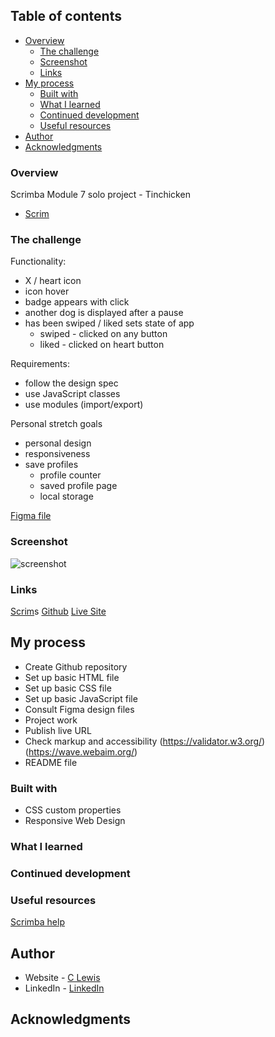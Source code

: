 
 ## Table of contents

- [Overview](#overview)
  - [The challenge](#the-challenge)
  - [Screenshot](#screenshot)
  - [Links](#links)
- [My process](#my-process)
  - [Built with](#built-with)
  - [What I learned](#what-i-learned)
  - [Continued development](#continued-development)
  - [Useful resources](#useful-resources)
- [Author](#author)
- [Acknowledgments](#acknowledgments)


### Overview

Scrimba Module 7 solo project - Tinchicken
- [Scrim](https://scrimba.com/learn/frontend/solo-project-tindog-co0e64371a0120af20b5f91e9)


### The challenge

Functionality:
- X / heart icon
- icon hover
- badge appears with click
- another dog is displayed after a pause
- has been swiped / liked sets state of app
  - swiped - clicked on any button
  - liked - clicked on heart button

Requirements:
- follow the design spec
- use JavaScript classes
- use modules (import/export)

Personal stretch goals
- personal design
- responsiveness
- save profiles
  - profile counter
  - saved profile page
  - local storage

[Figma file](https://www.figma.com/file/9jK3qWoOLowFk6XqO6t91g/Tinder-for-Dogs-(Copy)?type=design&node-id=0-1&t=XhKDy9p7DWdVW2j8-0)

### Screenshot

![screenshot](#)

### Links

[Scrim](https://scrimba.com/scrim/co92042e9b1c5b6d38428afea)s
[Github](https://github.com/casserole27/tinchicken)
[Live Site](#)

## My process

- Create Github repository
- Set up basic HTML file 
- Set up basic CSS file
- Set up basic JavaScript file
- Consult Figma design files
- Project work
- Publish live URL
- Check markup and accessibility
(https://validator.w3.org/)
(https://wave.webaim.org/)
- README file

### Built with

- CSS custom properties
- Responsive Web Design

### What I learned


### Continued development


### Useful resources

[Scrimba help](https://projects.scrimba.com/tindog)


## Author

- Website - [C Lewis](https://www.clewisdev.com)
- LinkedIn - [LinkedIn](https://www.linkedin.com/in/clewisdev/)


## Acknowledgments





